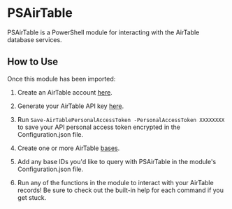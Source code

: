 # PSAirTable
PSAirTable is a PowerShell module for interacting with the AirTable database services.

## How to Use

Once this module has been imported:

1. Create an AirTable account [here](https://airtable.com/signup).

2. Generate your AirTable API key [here](https://airtable.com/account).

6. Run `Save-AirTablePersonalAccessToken -PersonalAccessToken XXXXXXXX` to save your API personal access token encrypted in the Configuration.json file.

3. Create one or more AirTable [bases](https://support.airtable.com/hc/en-us/articles/202576419-Introduction-to-Airtable-bases).

4. Add any base IDs you'd like to query with PSAirTable in the module's Configuration.json file.

7. Run any of the functions in the module to interact with your AirTable records! Be sure to check out the built-in help for each command if you get stuck.
